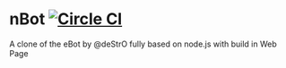 nBot [![Circle CI](https://circleci.com/gh/MTRNord/nBot.svg?style=svg)](https://circleci.com/gh/MTRNord/nBot)
=
A clone of the eBot by @deStrO fully based on node.js with build in Web Page
